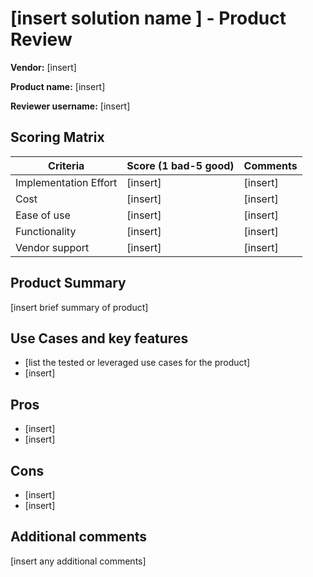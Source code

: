 # [insert solution name ] - Product Review

**Vendor:** [insert]

**Product name:** [insert]

**Reviewer username:** [insert]

## Scoring Matrix

| Criteria | Score (1 bad-5 good) | Comments |
|------|-----------------|-------|
|Implementation Effort|[insert]|[insert]|
|Cost|[insert]|[insert]|
|Ease of use|[insert]|[insert]|
|Functionality|[insert]|[insert]|
|Vendor support|[insert]|[insert]|

## Product Summary

[insert brief summary of product]

## Use Cases and key features

- [list the tested or leveraged use cases for the product]
- [insert]

## Pros

- [insert]
- [insert]

## Cons

- [insert]
- [insert]

## Additional comments

[insert any additional comments]